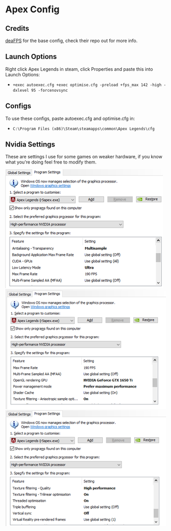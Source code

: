 # Apex Config

## Credits
[deaFPS](https://github.com/deaFPS/apex-configs-by-deafps) for the base config, check their repo out for more info.

## Launch Options

Right click Apex Legends in steam, click Properties and paste this into Launch Options:
- `+exec autoexec.cfg +exec optimise.cfg -preload +fps_max 142 -high -dxlevel 95 -forcenovsync`

## Configs

To use these configs, paste autoexec.cfg and optimise.cfg in:
- `C:\Program Files (x86)\Steam\steamapps\common\Apex Legends\cfg`

## Nvidia Settings
These are settings I use for some games on weaker hardware, if you know what you're doing feel free to modify them.

![Apex1](Images/apex1.png)
![Apex2](Images/apex2.png)
![Apex3](Images/apex3.png)